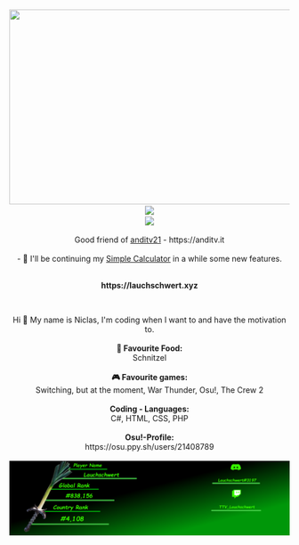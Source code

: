<center>
   <p align="center">
      <br>
      <img src=https://github-readme-activity-graph.cyclic.app/graph?username=Lauchschwert&theme=merko width="1000" height="350"/>
      <br>
      <img src=https://github-readme-stats.vercel.app/api?username=Lauchschwert&show_icons=true&theme=merko/>
      <br>
      <img src=https://github-readme-stats.vercel.app/api/top-langs/?username=Lauchschwert&theme=dark/>
   </p>
   <p align="center">Good friend of <a href="https://github.com/anditv21">anditv21</a> - https://anditv.it
      <br>
      <br>
      - 🔭 I'll be continuing my <a href="https://github.com/Lauchschwert/SimpleCalculator">Simple Calculator</a> in a while some new features.
</center>
<p align="center"><br><b>https://lauchschwert.xyz</B></p>
<br>
<p align="center">Hi 🖖 My name is Niclas, I'm coding when I want to and have the motivation to.
   <br><br><B>🍕 Favourite Food:</B><br> Schnitzel<br><br><B>🎮 Favourite games:</B><br> Switching, but at the moment, War Thunder, Osu!, The Crew 2<br><b><br>Coding - Languages:</B><br>C#, HTML, CSS, PHP<br><br><b>Osu!-Profile:</B><br>https://osu.ppy.sh/users/21408789<br><br><img src=Pictures/ApplicationFrameHost_3Y8fB3doMX.png>
</p>
